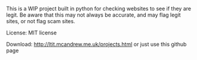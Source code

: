 This is a WIP project built in python for checking websites to see if they are legit. Be aware that this may not always be accurate, and may flag legit sites, or not flag scam sites.

License: MIT license

Download: http://ltit.mcandrew.me.uk/projects.html or just use this github page
